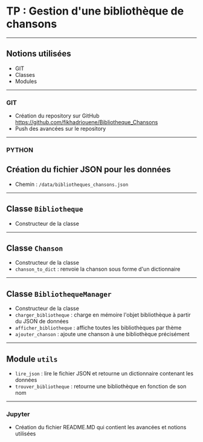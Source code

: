 # TP : Gestion d'une bibliothèque de chansons

---

## Notions utilisées
- GIT
- Classes
- Modules

---

### GIT

- Création du repository sur GitHub https://github.com/fikhadriouene/Bibliotheque_Chansons  
- Push des avancées sur le repository

---

### PYTHON

## Création du fichier JSON pour les données
- Chemin : `/data/bibliotheques_chansons.json`

---


## Classe `Bibliotheque`
- Constructeur de la classe

---

## Classe `Chanson`
- Constructeur de la classe
- `chanson_to_dict` : renvoie la chanson sous forme d'un dictionnaire

---

## Classe `BibliothequeManager`
- Constructeur de la classe
- `charger_bibliotheque` : charge en mémoire l'objet bibliothèque à partir du JSON de données
- `afficher_bibliotheque` : affiche toutes les bibliothèques par thème
- `ajouter_chanson` : ajoute une chanson à une bibliothèque précisément

---

## Module `utils`
- `lire_json` : lire le fichier JSON et retourne un dictionnaire contenant les données
- `trouver_bibliotheque` : retourne une bibliothèque en fonction de son nom


---

### Jupyter

- Création du fichier README.MD qui contient les avancées et notions utilisées


